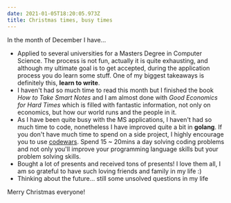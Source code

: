 ```yaml
---
date: 2021-01-05T18:20:05.973Z
title: Christmas times, busy times
---
```

In the month of December I have...

* Applied to several universities for a Masters Degree in Computer Science. The process is not fun, actually it is quite exhausting, and although my ultimate goal is to get accepted, during the application process you do learn some stuff. One of my biggest takeaways is definitely this, **learn to write**.
* I haven't had so much time to read this month but I finished the book *How to Take Smart Notes* and I am almost done with *Good Economics for Hard Times* which is filled with fantastic information, not only on economics, but how our world runs and the people in it. 
* As I have been quite busy with the MS applications, I haven't had so much time to code, nonetheless I have improved quite a bit in **golang**. If you don't have much time to spend on a side project, I highly encourage you to use [codewars](https://www.codewars.com/). Spend 15 ~ 20mins a day solving coding problems and not only you'll improve your programming language skills but your problem solving skills.
* Bought a lot of presents and received tons of presents! I love them all, I am so grateful to have such loving friends and family in my life :)
* Thinking about the future... still some unsolved questions in my life

Merry Christmas everyone!